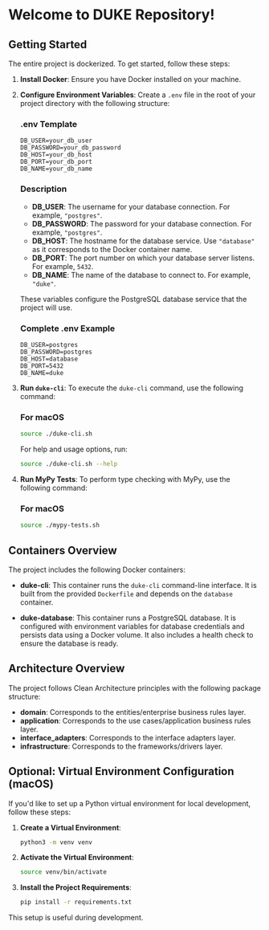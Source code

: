 # Welcome to DUKE Repository!

## Getting Started

The entire project is dockerized. To get started, follow these steps:

1. **Install Docker**: Ensure you have Docker installed on your machine.

2. **Configure Environment Variables**: Create a `.env` file in the root of your project directory with the following
   structure:

   ### .env Template
    ```env
    DB_USER=your_db_user
    DB_PASSWORD=your_db_password
    DB_HOST=your_db_host
    DB_PORT=your_db_port
    DB_NAME=your_db_name
    ```

   ### Description
    - **DB_USER**: The username for your database connection. For example, `"postgres"`.
    - **DB_PASSWORD**: The password for your database connection. For example, `"postgres"`.
    - **DB_HOST**: The hostname for the database service. Use `"database"` as it corresponds to the Docker container
      name.
    - **DB_PORT**: The port number on which your database server listens. For example, `5432`.
    - **DB_NAME**: The name of the database to connect to. For example, `"duke"`.

   These variables configure the PostgreSQL database service that the project will use.
   
   ### Complete .env Example
    ```env
    DB_USER=postgres
    DB_PASSWORD=postgres
    DB_HOST=database
    DB_PORT=5432
    DB_NAME=duke
    ```

3. **Run `duke-cli`**: To execute the `duke-cli` command, use the following command:

   ### For macOS
    ```bash
    source ./duke-cli.sh
    ```

   For help and usage options, run:
    ```bash
    source ./duke-cli.sh --help
    ```

4. **Run MyPy Tests**: To perform type checking with MyPy, use the following command:
    
    ### For macOS
    ```bash
    source ./mypy-tests.sh
    ```

## Containers Overview

The project includes the following Docker containers:

- **duke-cli**: This container runs the `duke-cli` command-line interface. It is built from the provided `Dockerfile`
  and depends on the `database` container. 

- **duke-database**: This container runs a PostgreSQL database. It is configured with environment variables for database
  credentials and persists data using a Docker volume. It also includes a health check to ensure the database is ready.

## Architecture Overview

The project follows Clean Architecture principles with the following package structure:

- **domain**: Corresponds to the entities/enterprise business rules layer.
- **application**: Corresponds to the use cases/application business rules layer.
- **interface_adapters**: Corresponds to the interface adapters layer.
- **infrastructure**: Corresponds to the frameworks/drivers layer.

## Optional: Virtual Environment Configuration (macOS)

If you'd like to set up a Python virtual environment for local development, follow these steps:

1. **Create a Virtual Environment**:
   ```bash
   python3 -m venv venv
   ```

2. **Activate the Virtual Environment**:
   ```bash
   source venv/bin/activate
   ```

3. **Install the Project Requirements**:
   ```bash
   pip install -r requirements.txt
   ```

This setup is useful during development.
